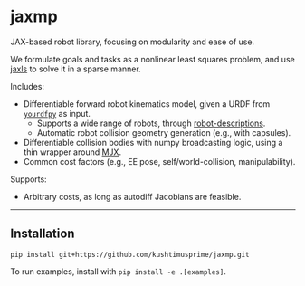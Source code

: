 # jaxmp

JAX-based robot library, focusing on modularity and ease of use.

We formulate goals and tasks as a nonlinear least squares problem, and use [jaxls](https://github.com/brentyi/jaxls) to solve it in a sparse manner.

Includes:
- Differentiable forward robot kinematics model, given a URDF from [`yourdfpy`](https://github.com/clemense/yourdfpy/tree/main) as input.
  - Supports a wide range of robots, through [robot-descriptions](https://github.com/robot-descriptions/robot_descriptions.py).
  - Automatic robot collision geometry generation (e.g., with capsules).
- Differentiable collision bodies with numpy broadcasting logic, using a thin wrapper around [MJX](https://mujoco.readthedocs.io/en/stable/mjx.html). 
- Common cost factors (e.g., EE pose, self/world-collision, manipulability).

Supports:
- Arbitrary costs, as long as autodiff Jacobians are feasible.

  
---

## Installation
```
pip install git+https://github.com/kushtimusprime/jaxmp.git
```

To run examples, install with `pip install -e .[examples]`.
